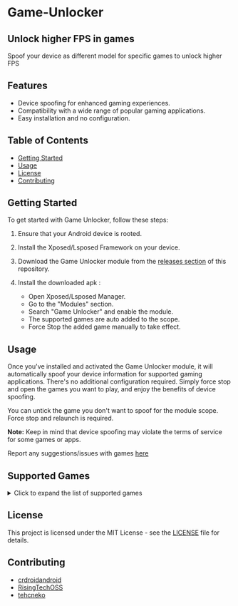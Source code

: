 # Game-Unlocker
## Unlock higher FPS in games
Spoof your device as different model for specific games to unlock higher FPS

## Features

- Device spoofing for enhanced gaming experiences.
- Compatibility with a wide range of popular gaming applications.
- Easy installation and no configuration.

## Table of Contents

- [Getting Started](#getting-started)
- [Usage](#usage)
- [License](#license)
- [Contributing](#contributing)

## Getting Started

To get started with Game Unlocker, follow these steps:

1. Ensure that your Android device is rooted.

2. Install the Xposed/Lsposed Framework on your device.
   
3. Download the Game Unlocker module from the [releases section](https://github.com/rushiranpise/game-unlocker/releases) of this repository.

4. Install the downloaded apk :
   - Open Xposed/Lsposed Manager.
   - Go to the "Modules" section.
   - Search "Game Unlocker" and enable the module.
   - The supported games are auto added to the scope.
   - Force Stop the added game manually to take effect.

## Usage

Once you've installed and activated the Game Unlocker module, it will automatically spoof your device information for supported gaming applications. There's no additional configuration required. Simply force stop and open the games you want to play, and enjoy the benefits of device spoofing.

You can untick the game you don't want to spoof for the module scope. Force stop and relaunch is required.

**Note:** Keep in mind that device spoofing may violate the terms of service for some games or apps.

Report any suggestions/issues with games [here](https://github.com/febricahyaa/Game-Unlocker/issues)

## Supported Games

<details>
  <summary>Click to expand the list of supported games</summary>

  - [Apex Legends Mobile](https://play.google.com/store/apps/details?id=com.ea.gp.apexlegendsmobilefps&hl=en&gl=US)
  - [Asphalt 9: Legends](https://play.google.com/store/apps/details?id=com.gameloft.android.ANMP.GloftA9HM&hl=en&gl=US)
  - [Battlegrounds Mobile India](https://play.google.com/store/apps/details?id=com.pubg.imobile&hl=en&gl=US)
  - [Black Desert Mobile](https://play.google.com/store/apps/details?id=com.pearlabyss.blackdesertm.gl&hl=en&gl=US)
  - [Call Of Duty: Mobile VN](https://play.google.com/store/apps/details?id=com.vng.codmvn&hl=en&gl=US)
  - [Call of Duty: Mobile](https://play.google.com/store/apps/details?id=com.activision.callofduty.shooter&hl=en&gl=US)
  - [Call of Duty®: Mobile - Garena](https://play.google.com/store/apps/details?id=com.garena.game.codm&hl=en&gl=US)
  - [Clash of Clans](https://play.google.com/store/apps/details?id=com.supercell.clashofclans&hl=en&gl=US)
  - [Cyber Hunter](https://play.google.com/store/apps/details?id=com.netease.lztgglobal&hl=en&gl=US)
  - [EA SPORTS FC™ Mobile Soccer](https://play.google.com/store/apps/details?id=com.ea.gp.fifamobile&hl=en&gl=US)
  - [Fortnite Portal](https://play.google.com/store/apps/details?id=com.epicgames.portal&hl=en&gl=US)
  - [Fortnite](https://play.google.com/store/apps/details?id=com.epicgames.fortnite&hl=en&gl=US)
  - [Free Fire MAX](https://play.google.com/store/apps/details?id=com.dts.freefiremax&hl=en&gl=US)
  - [Free Fire](https://play.google.com/store/apps/details?id=com.dts.freefireth&hl=en&gl=US)
  - [Genshin Impact](https://play.google.com/store/apps/details?id=com.miHoYo.GenshinImpact)
  - [Honor of Kings](https://play.google.com/store/apps/details?id=com.levelinfinite.sgameGlobal&hl=en&gl=US)
  - [Honor of Kings](https://play.google.com/store/apps/details?id=com.tencent.tmgp.sgame&hl=en&gl=US)
  - [LMHT: Tốc Chiến](https://play.google.com/store/apps/details?id=com.riotgames.league.wildriftvn&hl=en&gl=US)
  - [League of Legends](https://play.google.com/store/apps/details?id=com.riotgames.league.wildrift&hl=en&gl=US)
  - [Mobile Legends: Bang Bang VNG](https://play.google.com/store/apps/details?id=com.vng.mlbbvn&hl=en&gl=US)
  - [Mobile Legends: Mi](https://global.app.mi.com/details?lo=ID&la=en&id=com.mobilelegends.mi&hl=en&gl=US)
  - [Mobile Legends](https://play.google.com/store/apps/details?id=com.mobile.legends&hl=en&gl=US)
  - [PUBG MOBILE：絕地求生M](https://play.google.com/store/apps/details?id=com.rekoo.pubgm&hl=en&gl=US)
  - [PUBG Mobile Beta](https://play.google.com/store/apps/details?id=com.tencent.ig&hl=en&gl=US)
  - [PUBG Mobile VN](https://play.google.com/store/apps/details?id=com.vng.pubgmobile&hl=en&gl=US)
  - [PUBG Mobile](https://play.google.com/store/apps/details?id=com.pubg.krmobile&hl=en&gl=US)
  - [PUBG: Exhilarating Battlefield](https://play.google.com/store/apps/details?id=com.tencent.tmgp.pubgmhd&hl=en&gl=US)
  - [Shadowgun Legends: Online FPS](https://play.google.com/store/apps/details?id=com.madfingergames.legends&hl=en&gl=US)
  - [Tower of Fantasy](https://play.google.com/store/apps/details?id=com.levelinfinite.hotta.gp&hl=en&gl=US)
  - [《英雄聯盟：激鬥峽谷》](https://play.google.com/store/apps/details?id=com.riotgames.league.wildrifttw&hl=en&gl=US)
  - [검은사막 모바일](https://play.google.com/store/apps/details?id=com.pearlabyss.blackdesertm&hl=en&gl=US)
  - [콜 오브 듀티: 모바일](https://play.google.com/store/apps/details?id=com.tencent.tmgp.kr.codm&hl=en&gl=US)

</details>

## License

This project is licensed under the MIT License - see the [LICENSE](LICENSE) file for details.

## Contributing

- [crdroidandroid](https://github.com/crdroidandroid)
- [RisingTechOSS](https://github.com/RisingTechOSS)
- [tehcneko](https://github.com/tehcneko)
